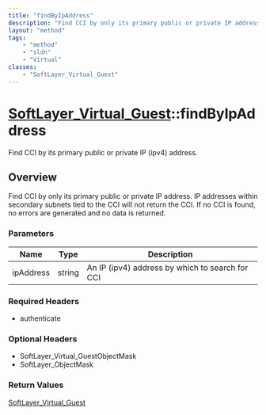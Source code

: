 ```yaml
---
title: "findByIpAddress"
description: "Find CCI by only its primary public or private IP address. IP addresses within secondary subnets tied to the CCI will no... "
layout: "method"
tags:
    - "method"
    - "sldn"
    - "Virtual"
classes:
    - "SoftLayer_Virtual_Guest"
---
```

# [SoftLayer_Virtual_Guest](/reference/services/SoftLayer_Virtual_Guest)::findByIpAddress

Find CCI by its primary public or private IP (ipv4) address.


## Overview 
Find CCI by only its primary public or private IP address. IP addresses within secondary subnets tied to the CCI will not return the CCI. If no CCI is found, no errors are generated and no data is returned. 

### Parameters 
|Name | Type | Description |
| --- | --- | --- |
|ipAddress| string| An IP (ipv4) address by which to search for CCI|


### Required Headers
* authenticate

### Optional Headers
* SoftLayer_Virtual_GuestObjectMask
* SoftLayer_ObjectMask

### Return Values
<a href='/reference/datatypes/SoftLayer_Virtual_Guest'>SoftLayer_Virtual_Guest </a>

